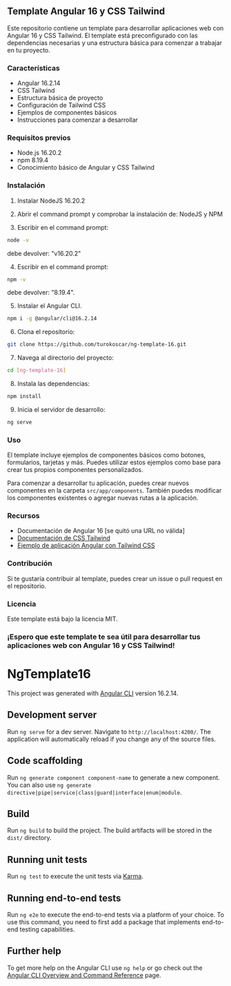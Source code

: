 ## Template Angular 16 y CSS Tailwind

Este repositorio contiene un template para desarrollar aplicaciones web con Angular 16 y CSS Tailwind. El template está preconfigurado con las dependencias necesarias y una estructura básica para comenzar a trabajar en tu proyecto.

### Características

* Angular 16.2.14
* CSS Tailwind
* Estructura básica de proyecto
* Configuración de Tailwind CSS
* Ejemplos de componentes básicos
* Instrucciones para comenzar a desarrollar

### Requisitos previos

* Node.js 16.20.2
* npm 8.19.4
* Conocimiento básico de Angular y CSS Tailwind

### Instalación

1. Instalar NodeJS 16.20.2

2. Abrir el command prompt y comprobar la instalación de: NodeJS y NPM

3. Escribir en el command prompt: 

```bash
node -v
```
debe devolver: "v16.20.2"

4. Escribir en el command prompt:

```bash
npm -v
```
debe devolver: "8.19.4".

5. Instalar el Angular CLI.

```bash
npm i -g @angular/cli@16.2.14
```

6. Clona el repositorio:

```bash
git clone https://github.com/turokoscar/ng-template-16.git
```

7. Navega al directorio del proyecto:

```bash
cd [ng-template-16]
```

8. Instala las dependencias:

```bash
npm install
```

9. Inicia el servidor de desarrollo:

```bash
ng serve
```

### Uso

El template incluye ejemplos de componentes básicos como botones, formularios, tarjetas y más. Puedes utilizar estos ejemplos como base para crear tus propios componentes personalizados.

Para comenzar a desarrollar tu aplicación, puedes crear nuevos componentes en la carpeta `src/app/components`. También puedes modificar los componentes existentes o agregar nuevas rutas a la aplicación.

### Recursos

* Documentación de Angular 16 [se quitó una URL no válida]
* [Documentación de CSS Tailwind](https://tailwindcss.com/docs)
* [Ejemplo de aplicación Angular con Tailwind CSS](https://github.com/heyding/angular-tailwind-template)

### Contribución

Si te gustaría contribuir al template, puedes crear un issue o pull request en el repositorio.

### Licencia

Este template está bajo la licencia MIT.

### ¡Espero que este template te sea útil para desarrollar tus aplicaciones web con Angular 16 y CSS Tailwind!

# NgTemplate16

This project was generated with [Angular CLI](https://github.com/angular/angular-cli) version 16.2.14.

## Development server

Run `ng serve` for a dev server. Navigate to `http://localhost:4200/`. The application will automatically reload if you change any of the source files.

## Code scaffolding

Run `ng generate component component-name` to generate a new component. You can also use `ng generate directive|pipe|service|class|guard|interface|enum|module`.

## Build

Run `ng build` to build the project. The build artifacts will be stored in the `dist/` directory.

## Running unit tests

Run `ng test` to execute the unit tests via [Karma](https://karma-runner.github.io).

## Running end-to-end tests

Run `ng e2e` to execute the end-to-end tests via a platform of your choice. To use this command, you need to first add a package that implements end-to-end testing capabilities.

## Further help

To get more help on the Angular CLI use `ng help` or go check out the [Angular CLI Overview and Command Reference](https://angular.io/cli) page.
